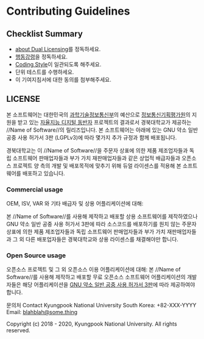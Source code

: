 # Contributing Guidelines

## Checklist Summary

- [about Dual Licensing](#about-dual-licensing)를 정독하세요.
- [행동강령](https://github.com/Katinor/CESLeA_readme_template/blob/master/CODE_OF_CONDUCT_ko.md)을 정독하세요.
- [Coding Style](https://www.python.org/dev/peps/pep-0008/)이 일관되도록 해주세요. <!--- You can use another coding style. just write below as additional paragraph-->
- 단위 테스트를 수행하세요.
- 이 기여지침서에 대한 동의를 첨부해주세요.

## LICENSE

본 소프트웨어는 대한민국의 [과학기술정보통신부]의 예산으로 [정보통신기획평가원]의 지원을 받고 있는 [자율지능 디지털 동반자] 프로젝트의 결과로서 경북대학교가 제공하는 //Name of Software//의 릴리즈입니다. 본 소프트웨어는 아래에 있는 GNU 약소 일반 공중 사용 허가서 3판 (LGPLv3)에 따라 몇가지 추가 규정과 함께 배포됩니다.

경북대학교는 이 //Name of Software//을 주문자 상표에 의한 제품 제조업자들과 독립 소프트웨어 판매업자들과 부가 가치 재판매업자들과 같은 상업적 배급자들과 오픈소스 프로젝트 양 측의 개발 및 배포목적에 맞추기 위해 듀얼 라이센스를 적용해 본 소프트웨어를 배포하고 있습니다.

### Commercial usage
OEM, ISV, VAR 와 기타 배급자 및 상용 어플리케이션에 대해:

본 //Name of Software//를 사용해 제작하고 배포할 상용 소프트웨어를 제작하였으나 GNU 약소 일반 공중 사용 허가서 3판에 따라 소스코드를 배포하기를 원치 않는 주문자 상표에 의한 제품 제조업자들과 독립 소프트웨어 판매업자들과 부가 가치 재판매업자들과 그 외 다른 배포업자들은 경북대학교와 상용 라이센스를 채결해야만 합니다.

### Open Source usage
오픈소스 프로젝트 및 그 외 오픈소스 이용 어플리케이션에 대해:
본 //Name of Software//를 사용해 제작하고 배포할 무료 오픈소스 소프트웨어 어플리케이션의 개발자들은 해당 어플리케이션을 [GNU 약소 일반 공중 사용 허가서 3판]에 따라 제공하여야 합니다.

문의처
Contact Kyungpook National University
South Korea: +82-XXX-YYYY
Email: blahblah@some.thing

Copyright (c) 2018 - 2020, Kyungpook National University. All rights reserved.


<!---
Here is for making links. if you used [blahblah] above this section, Here you can make them hypertext.
You need to change the destination of [license] and [README for Korean~~] to your own repository.
-->

[자율지능 디지털 동반자]: http://aicompanion.or.kr/
[과학기술정보통신부]: https://www.msit.go.kr/
[정보통신기획평가원]: https://www.iitp.kr/
[GNU 약소 일반 공중 사용 허가서 3판]: https://github.com/Katinor/CESLeA_readme_template/blob/master/LICENSE